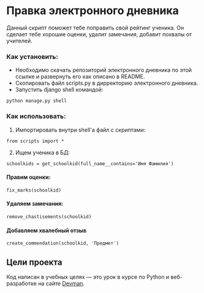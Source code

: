 # Правка электронного дневника
Данный скрипт поможет тебе поправить свой рейтинг ученика. Он сделает тебе хорошие оценки, удалит замечания, добавит похвалы от учителей.

### Как установить:
* Необходимо cкачать репозиторий электронного дневника по этой 
ссылке и развернуть его как описано в README.
* Cкопировать файл scripts.py в дирректорию электронного дневника.
* Запустить django shell командой:
```
python manage.py shell
```
### Как использовать:
1. Импортировать внутри shell'а файл с скриптами:
```
from scripts import *
```
2. Ищем ученика в БД:
```
schoolkids = get_schoolkid(full_name__contains='Имя Фамилия')
```
#### Правим оценки:
```
fix_marks(schoolkid)
```
#### Удаляем замечания:
```
remove_chastisements(schoolkid)
```
#### Добавляем хвалебный отзыв
```
create_commendation(schoolkid, 'Предмет')
```

## Цели проекта

Код написан в учебных целях — это урок в курсе по Python и веб-разработке на сайте [Devman](https://dvmn.org).
